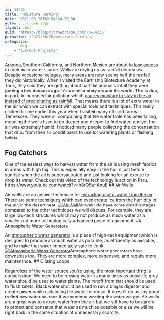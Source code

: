 ```yaml
---
id: 14236
title: 'Moisture Farming'
date: '2021-08-26T09:54:24-07:00'
author: cjtrowbridge
layout: post
guid: 'https://blog.cjtrowbridge.com/?p=14236'
permalink: /2021/08/26/moisture-farming/
categories:
    - Blog
    - 'Current Projects'
---
```


Arizona, Southern California, and Northern Mexico are about to [lose access](https://arstechnica.com/science/2021/08/colorado-river-drops-to-record-low-levels-slashing-arizonas-water-supply/) to their main water source. Wells are drying up as rainfall decreases. Despite [occasional deluges](https://www.currentargus.com/story/news/local/2021/05/28/recent-rainfall-does-little-new-mexicos-escape-drought-climate-environment-water-carlsbad/5190821001/), many areas are now seeing half the rainfall they did historically. When I visited the Earthship Biotecture Academy at Taos, they said they are getting about half the annual rainfall they were getting a few decades ago. It's a similar story around the world. This is due, in part, to increased air pollution which [causes moisture to stay in the air instead of precipitating as rainfall](https://www.sciencedaily.com/releases/2000/03/000314065455.htm). That means there is a lot of extra water in the air which we can extract with special tools and techniques. This really clicked for me earlier this year when I visited many off-grid farms in Tennessee. They were all complaining that the water table has been falling, meaning the wells have to go deeper and deeper to find water, and yet the air was extremely humid. I noticed many people collecting the condensation that drips from their air conditioners to use for watering plants or flushing toilets.

## Fog Catchers

One of the easiest ways to harvest water from the air is using mesh fabrics in areas with high fog. This is especially easy in the hours just before sunrise when the air is supersaturated and just looking for an excuse to drop its water. Check out this video of the technology in action in Peru. https://www.youtube.com/watch?v=h8rQ5aHAnuE ## Air Wells

Air wells are an ancient technique for [extracting useful water from the air](https://en.wikipedia.org/wiki/Air_well_(condenser)). There are some techniques which can even [create ice from the humidity](https://en.wikipedia.org/wiki/Yakhch%C4%81l) in the air, in the desert heat. [![Air Well](https://blog.cjtrowbridge.com/wp-content/uploads/2021/08/Air-Well-1-1.jpg)](https://en.wikipedia.org/wiki/Air_well_(condenser))Air wells do have some disadvantages compared to the other techniques we will discuss. For example, they are large low-tech structures which may not produce as much water as a smaller and more technologically advanced piece of equipment. ## Atmospheric Water Generators

An [atmospheric water generator](https://en.wikipedia.org/wiki/Atmospheric_water_generator) is a piece of high-tech equipment which is designed to produce as much water as possible, as efficiently as possible, and to make that water immediately safe to drink. [![Atmospheric Water Generator](https://blog.cjtrowbridge.com/wp-content/uploads/2021/08/Atmospheric-Water-Generator-1-1.png)](https://en.wikipedia.org/wiki/Atmospheric_water_generator)Atmospheric water generators have downsides too. They are more complex, more expensive, and require more maintenance. ## Closing Loops

Regardless of the water source you're using, the most important thing is conservation. We need to be reusing water as many times as possible; grey water should be used to water plants. The runoff from that should be used to flush toilets. Black water should be used to run a biogas digester and create power while reclaiming the water for reuse. It doesn't do us any good to find new water sources if we continue wasting the water we get. Air wells are a great way to extract water from the air, but we still have to be careful to protect and conserve that water as much as possible or else we will be right back in the same situation of unnecessary scarcity.